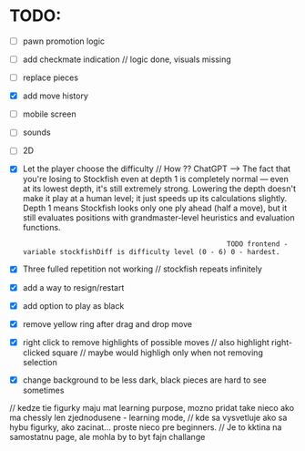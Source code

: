 
# TODO:
- [ ] pawn promotion logic
- [ ] add checkmate indication // logic done, visuals missing
- [ ] replace pieces
- [x] add move history
- [ ] mobile screen
- [ ] sounds
- [ ] 2D
- [x] Let the player choose the difficulty // How ??  ChatGPT --> The fact that you're losing to Stockfish even at depth 1 is completely normal — even at its lowest depth, it's
                                                                    still extremely strong. Lowering the depth doesn't make it play at a human level; it just speeds up its calculations slightly. Depth 1 means Stockfish looks only one ply ahead 
                                                                    (half a move), but it still evaluates positions with grandmaster-level heuristics and evaluation functions.

                                                        TODO frontend - variable stockfishDiff is difficulty level (0 - 6) 0 - hardest.

- [x] Three fulled repetition not working // stockfish repeats infinitely
- [x] add a way to resign/restart
- [x] add option to play as black
- [x] remove yellow ring after drag and drop move
- [x] right click to remove highlights of possible moves // also highlight right-clicked square // maybe would highligh only when not removing selection
- [x] change background to be less dark, black pieces are hard to see sometimes



// kedze tie figurky maju mat learning purpose, mozno pridat take nieco ako ma chessly len zjednodusene - learning mode,
// kde sa vysvetluje ako sa hybu figurky, ako zacinat... proste nieco pre beginners.
// Je to kktina na samostatnu page, ale mohla by to byt fajn challange
